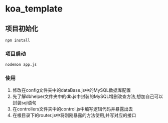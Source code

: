 # koa_template

## 项目初始化
```
npm install
```

### 项目启动
```
nodemon app.js
```


### 使用
1. 修改在config文件夹中的dataBase.js中的MySQL数据库配置
2. 先了解dbhelper文件夹中的db.js中封装的MySQL增删改查方法,想加自己可以封装sql语句
3. 在controllers文件夹中的control.js中编写逻辑代码并暴露出去
4. 在根目录下的router.js中将刚刚暴露的方法使用,并写对应的接口

